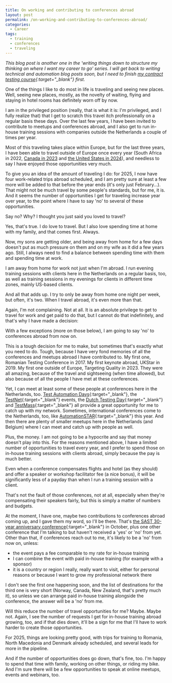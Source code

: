 ```yaml
---
title: On working and contributing to conferences abroad
layout: post
permalink: /on-working-and-contributing-to-conferences-abroad/
categories:
  - Career
tags:
  - training
  - conferences
  - traveling
---
```

_This blog post is another one in the 'writing things down to structure my thinking on where I want my career to go' series. I will get back to writing technical and automation blog posts soon, but I need to finish [my contract testing course](https://ontestautomation.teachable.com/p/practical-contract-testing-with-pact){:target="\_blank"} first._

One of the things I like to do most in life is traveling and seeing new places. Well, seeing new places, mostly, as the novelty of waiting, flying and staying in hotel rooms has definitely worn off by now.

I am in the privileged position (really, that is what it is: I'm privileged, and I fully realize that) that I get to scratch this travel itch professionally on a regular basis these days. Over the last few years, I have been invited to contribute to meetups and conferences abroad, and I also get to run in-house training sessions with companies outside the Netherlands a couple of times per year.

Most of this traveling takes place within Europe, but for the last three years, I have been able to travel outside of Europe once every year (South Africa in 2022, [Canada in 2023](/targeting-quality-2023-experience-report/) and [the United States in 2024](/pnsqc-2024-experience-report/)), and needless to say I have enjoyed those opportunities very much.

To give you an idea of the amount of traveling I do: for 2025, I now have four work-related trips abroad scheduled, and I am pretty sure at least a few more will be added to that before the year ends (it's only just February...). That might not be much travel by some people's standards, but for me, it is. And it seems the number of opportunities I get for traveling increase year over year, to the point where I have to say 'no' to several of these opportunities.

Say no? Why? I thought you just said you loved to travel?

Yes, that's true. I do love to travel. But I also love spending time at home with my family, and that comes first. Always.

Now, my sons are getting older, and being away from home for a few days doesn't put as much pressure on them and on my wife as it did a few years ago. Still, I always need to find a balance between spending time with them and spending time at work.

I am away from home for work not just when I'm abroad. I run evening training sessions with clients here in the Netherlands on a regular basis, too, as well as training sessions in my evenings for clients in different time zones, mainly US-based clients.

And all that adds up. I try to only be away from home one night per week, but often, it's two. When I travel abroad, it's even more than that.

Again, I'm not complaining. Not at all. It is an absolute privilege to get to travel for work and get paid to do that, but I cannot do that indefinitely, and that's why I have made a decision:

With a few exceptions (more on those below), I am going to say 'no' to conferences abroad from now on.

This is a tough decision for me to make, but sometimes that's exactly what you need to do. Tough, because I have very fond memories of all the conferences and meetups abroad I have contributed to. My first one, Romanian Testing Conference in 2017. My first keynote abroad, UKStar in 2019. My first one outside of Europe, Targeting Quality in 2023. They were all amazing, because of the travel and sightseeing (when time allowed), but also because of all the people I have met at these conferences.

Yet, I can meet at least some of these people at conferences here in the Netherlands, too. [Test Automation Days](https://www.testautomationdays.com/){:target="_blank"}, the [TestNet](https://www.testnet.org/){:target="_blank"} events, the [Dutch Testing Day](https://testdag.nl){:target="_blank"} and [TestMass](https://www.testmass.org/){:target="_blank"} all provide a great opportunity for me to catch up with my network. Sometimes, international conferences come to the Netherlands, too, like [AutomationSTAR](https://automation.eurostarsoftwaretesting.com/){:target="_blank"} this year. And then there are plenty of smaller meetups here in the Netherlands (and Belgium) where I can meet and catch up with people as well.

Plus, the money. I am not going to be a hypocrite and say that money doesn't play into this. For the reasons mentioned above, I have a limited number of opportunities to travel every year, and I prefer to spend those on in-house training sessions with clients abroad, simply because the pay is much better.

Even when a conference compensates flights and hotel (as they should) and offer a speaker or workshop facilitator fee (a nice bonus), it will be significantly less of a payday than when I run a training session with a client.

That's not the fault of those conferences, not at all, especially when they're compensating their speakers fairly, but this is simply a matter of numbers and budgets.

At the moment, I have one, maybe two contributions to conferences abroad coming up, and I gave them my word, so I'll be there. That's [the SAST 30-year anniversary conference](https://sast30.confetti.events/){:target="_blank"} in October, plus one other conference that I'm talking to but haven't received a 'yes' or 'no' from yet. Other than that, if conferences reach out to me, it's likely to be a 'no' from now on, unless:

* the event pays a fee comparable to my rate for in-house training
* I can combine the event with paid in-house training (for example with a sponsor)
* it is a country or region I really, really want to visit, either for personal reasons or because I want to grow my professional network there

I don't see the first one happening soon, and the list of destinations for the third one is very short (Norway, Canada, New Zealand, that's pretty much it), so unless we can arrange paid in-house training alongside the conference, the answer will be a 'no' from me.

Will this reduce the number of travel opportunities for me? Maybe. Maybe not. Again, I see the number of requests I get for in-house training abroad growing, too, and if that dies down, it'll be a sign for me that I'll have to work harder to create those opportunities.

For 2025, things are looking pretty good, with trips for training to Romania, North Macedonia and Denmark already scheduled, and several leads for more in the pipeline.

And if the number of opportunities does go down, that's fine, too. I'm happy to spend that time with family, working on other things, or riding my bike. And I'm sure there will be a few opportunities to speak at online meetups, events and webinars, too.